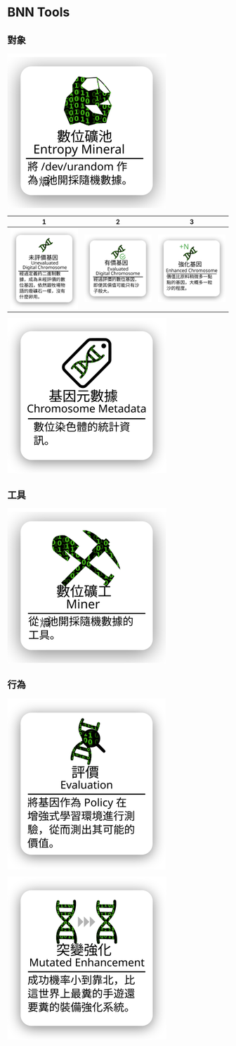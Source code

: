# BNN Tools

## 對象

![](./img/subject/Entropy_Mineral.svg)

| 1 | 2 | 3 |
| :---------------------------------------------------: | :-------------------------------------------------: | :----------------------------------------: |
| ![](./img/subject/Unevaluated_Digital_Chromosome.svg) | ![](./img/subject/Evaluated_Digital_Chromosome.svg) | ![](./img/subject/Enhanced_Chromosome.svg) |

![](./img/subject/Chromosome_Metadata.svg)

## 工具

![](./img/tools/Miner.svg)


## 行為

![](./img/actions/Evaluation.svg)

![](./img/actions/Mutated_Enhancement.svg)

